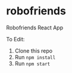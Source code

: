 # robofriends
Robofriends React App 

To Edit:
1. Clone this repo
2. Run `npm install`
3. Run `npm start`